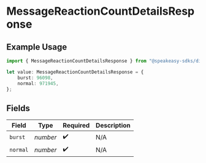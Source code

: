 # MessageReactionCountDetailsResponse

## Example Usage

```typescript
import { MessageReactionCountDetailsResponse } from "@speakeasy-sdks/discord/models/components";

let value: MessageReactionCountDetailsResponse = {
    burst: 96098,
    normal: 971945,
};
```

## Fields

| Field              | Type               | Required           | Description        |
| ------------------ | ------------------ | ------------------ | ------------------ |
| `burst`            | *number*           | :heavy_check_mark: | N/A                |
| `normal`           | *number*           | :heavy_check_mark: | N/A                |